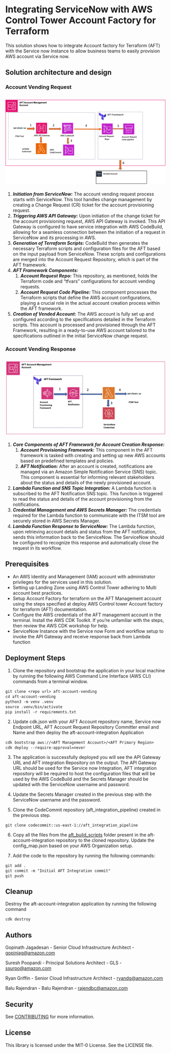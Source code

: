 # Integrating ServiceNow with AWS Control Tower Account Factory for Terraform

This solution shows how to integrate Account factory for Terraform (AFT) with the Service now Instance to allow business teams to easily provision AWS account via Service now. 

## Solution architecture and design

### Account Vending Request

## ![](./images/AFT_Arch_1.png)

1. ***Initiation from ServiceNow:*** The account vending request process starts with ServiceNow. This tool handles change management by creating a Change Request (CR) ticket for the account provisioning request.
2. ***Triggering AWS API Gateway:*** Upon initiation of the change ticket for the account provisioning request, AWS API Gateway is invoked. This API Gateway is configured to have service integration with AWS CodeBuild, allowing for a seamless connection between the initiation of a request in ServiceNow and its processing in AWS.
3. ***Generation of Terraform Scripts:*** CodeBuild then generates the necessary Terraform scripts and configuration files for the AFT based on the input payload from ServiceNow. These scripts and configurations are merged into the Account Request Repository, which is part of the AFT framework.
4.	***AFT Framework Components:***
    1. ***Account Request Repo:*** This repository, as mentioned, holds the Terraform code and “tfvars” configurations for account vending requests.
    2.  ***Account Request Code Pipeline:*** This component processes the Terraform scripts that define the AWS account configurations, playing a  crucial role in the actual account creation process within the AFT framework.
5.	***Creation of Vended Account:*** The AWS account is fully set up and configured according to the specifications detailed in the Terraform scripts. This account is processed and provisioned through the AFT Framework, resulting in a ready-to-use AWS account tailored to the specifications outlined in the initial ServiceNow change request.

### Account Vending Response

## ![](./images/AFT_Arch_2.png)

1. ***Core Components of AFT Framework for Account Creation Response:***
    1. ***Account Provisioning Framework:*** This component in the AFT framework is tasked with creating and setting up new AWS accounts based on predefined templates and policies.
    2. ***AFT Notification:*** After an account is created, notifications are managed via an Amazon Simple Notification Service (SNS) topic. This component is essential for informing relevant stakeholders about the status and details of the newly provisioned account.
2.	***Lambda Function and SNS Topic Integration:*** A Lambda function is subscribed to the AFT Notification SNS topic. This function is triggered to read the status and details of the account provisioning from the notifications.
3.	***Credential Management and AWS Secrets Manager:*** The credentials required for the Lambda function to communicate with the ITSM tool are securely stored in AWS Secrets Manager.
4.	***Lambda Function Response to ServiceNow:*** The Lambda function, upon retrieving account details and status from the AFT notification, sends this information back to the ServiceNow. The ServiceNow should be configured to recognize this response and automatically close the request in its workflow.

## Prerequisites

* An AWS Identity and Management (IAM) account with administrator privileges for the services used in this solution.
* Setting up Landing Zone using AWS Control Tower adhering to Multi account best practices. 
* Setup Account Factory for terraform on the AFT Management account using the steps specified at  deploy AWS Control tower Account factory for terraform (AFT) documentation.
* Configure the AWS credentials of the AFT management account in the terminal. Install the AWS CDK Toolkit. If you’re unfamiliar with the steps, then review the AWS CDK workshop for help. 
* ServiceNow Instance with the Service now Form and workflow setup to invoke the API Gateway and receive response back from Lambda function

## Deployment Steps 

1. Clone the repository and bootstrap the application in your local machine by running the following AWS Command Line Interface (AWS CLI) commands from a terminal window.

```
git clone <repo url> aft-account-vending
cd aft-account-vending
python3 -m venv .venv 
source .venv/bin/activate 
pip install -r requirements.txt
```

2.	Update cdk.json with your AFT Account repository name, Service now Endpoint URL, AFT Account Request Repository Committer email and Name and then deploy the aft-account-integration Application

```
cdk bootstrap aws://<AFT Management Account>/<AFT Primary Region>
cdk deploy --require-approval=never
```

3. The application is successfully deployed you will see the API Gateway URL and AFT integration Repository on the output. The API Gateway URL should be used for the Service now Integration, AFT integration repository will be required to host the configuration files that will be used by the AWS CodeBuild and the Secrets Manager should be updated with the ServiceNow username and password. 

4. Update the Secrets Manager created in the previous step with the ServiceNow username and the password. 

5. Clone the CodeCommit repository (aft_integration_pipeline) created in the previous step.

```
git clone codecommit::us-east-1://aft_integration_pipeline
```

6. Copy all the files from the [aft_build_scripts](https://gitlab.aws.dev/rajendbc/aft-integration/-/tree/main/aft_build_scripts) folder present in the aft-account-integration repository to the cloned repository. Update the config_map.json based on your AWS Organization setup. 

7. Add the code to the repository by running the following commands:

```
git add .
git commit -m "Initial AFT Integration commit"
git push 
```

## Cleanup 

Destroy the aft-account-integration application by running the following command

```
cdk destroy
```
## Authors

Gopinath Jagadesan - Senior Cloud Infrastructure Architect - gopinjag@amazon.com 

Suresh Poopandi - Principal Solutions Architect - GLS - ssurpo@amazon.com

Ryan Griffin - Senior Cloud Infrastructure Architect - ryandg@amazon.com

Balu Rajendran - Balu Rajendran - rajendbc@amazon.com

## Security

See [CONTRIBUTING](CONTRIBUTING.md#security-issue-notifications) for more information.

## License

This library is licensed under the MIT-0 License. See the LICENSE file.